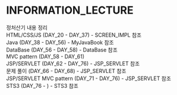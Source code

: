 # INFORMATION_LECTURE
정처산기 내용 정리
<br>
HTML/CSS/JS (DAY_20 - DAY_37) - SCREEN_IMPL 참조 
<br>
Java (DAY_38 - DAY_56) - MyJavaBook 참조
<br>
DataBase (DAY_56 - DAY_58) - DataBase 참조
<br>
MVC pattern (DAY_58 - DAY_61)
<br>
JSP/SERVLET (DAY_62 - DAY_76) - JSP_SERVLET 참조
<br>
문제 풀이 (DAY_66 - DAY_68) - JSP_SERVLET 참조
<br>
JSP/SERVLET MVC pattern (DAY_71 - DAY_76) - JSP_SERVLET 참조
<br>
STS3 (DAY_76 - ) - STS3 참조
